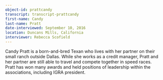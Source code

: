 ```yaml
---
object-id: prattcandy    
transcript: transcript-prattcandy  
first-name: Candy
last-name: Pratt
date-interviewed: September 10, 2016
location: Duncans Mills, California
interviewer: Rebecca Scofield
---
```

Candy Pratt is a born-and-bred Texan who lives with her partner on their small ranch outside Dallas. While she works as a credit manager, Pratt and her partner are still able to travel and compete together in speed races. Pratt has won many awards and held positions of leadership within the associations, including IGRA president.